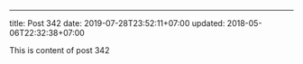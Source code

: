 ---
title: Post 342
date: 2019-07-28T23:52:11+07:00
updated: 2018-05-06T22:32:38+07:00

This is content of post 342